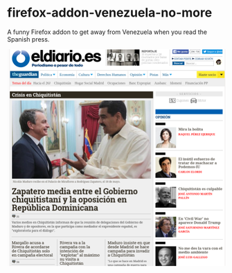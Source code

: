 # firefox-addon-venezuela-no-more

A funny Firefox addon to get away from Venezuela when you read the Spanish press.

![Example in eldiario.es](screenshot.png "Example in eldiario.es")
